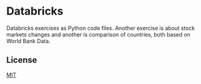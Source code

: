 # Databricks

Databricks exercises as Python code files. Another exercise is about stock markets changes and another is comparison of countries, both based on World Bank Data.

## License
[MIT](https://choosealicense.com/licenses/mit/)

